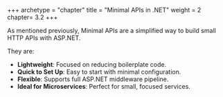 +++
archetype = "chapter"
title = "Minimal APIs in .NET"
weight = 2
chapter= 3.2
+++

As mentioned previously, Minimal APIs are a simplified way to build small HTTP APIs with ASP.NET.

They are:

- **Lightweight**: Focused on reducing boilerplate code.
- **Quick to Set Up**: Easy to start with minimal configuration.
- **Flexible**: Supports full ASP.NET middleware pipeline.
- **Ideal for Microservices**: Perfect for small, focused services.


